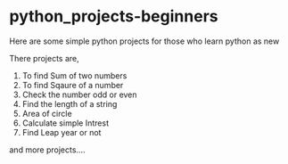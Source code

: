 # python_projects-beginners

Here are some simple python projects for those who learn python as new

There projects are,

1) To find Sum of two numbers
2) To find Sqaure of a number
3) Check the number odd or even
4) Find the length of a string
5) Area of circle
6) Calculate simple Intrest
7) Find Leap year or not

and more projects....
